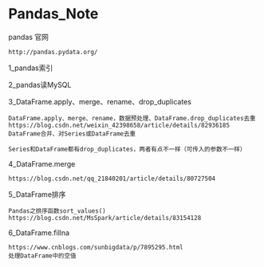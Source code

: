 # Pandas_Note

pandas 官网
```
http://pandas.pydata.org/
```

1_pandas索引

2_pandas读MySQL

3_DataFrame.apply、merge、rename、drop_duplicates
```
DataFrame.apply、merge、rename，数据预处理、DataFrame.drop_duplicates去重
https://blog.csdn.net/weixin_42398658/article/details/82936185
DataFrame合并、对Series或DataFrame去重

Series和DataFrame都有drop_duplicates，两者有点不一样（可传入的参数不一样）
```

4_DataFrame.merge
```
https://blog.csdn.net/qq_21840201/article/details/80727504
```

5_DataFrame排序
```
Pandas之排序函数sort_values()
https://blog.csdn.net/MsSpark/article/details/83154128
```

6_DataFrame.fillna
```
https://www.cnblogs.com/sunbigdata/p/7895295.html
处理DataFrame中的空值
```
